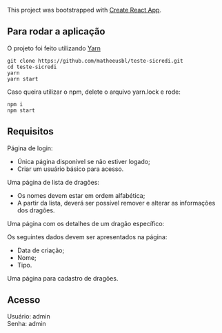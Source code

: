 This project was bootstrapped with [Create React App](https://github.com/facebook/create-react-app).

## Para rodar a aplicação

O projeto foi feito utilizando [Yarn](https://yarnpkg.com/)

```
git clone https://github.com/matheeusbl/teste-sicredi.git
cd teste-sicredi
yarn
yarn start
```

Caso queira utilizar o npm, delete o arquivo yarn.lock e rode:

```
npm i
npm start
```

## Requisitos

Página de login:

- Única página disponível se não estiver logado;
- Criar um usuário básico para acesso.

Uma página de lista de dragões:

- Os nomes devem estar em ordem alfabética;
- A partir da lista, deverá ser possível remover e alterar as informações dos dragões.

Uma página com os detalhes de um dragão específico:

Os seguintes dados devem ser apresentados na página:

- Data de criação;
- Nome;
- Tipo.

Uma página para cadastro de dragões.

## Acesso

Usuário: admin  
Senha: admin
